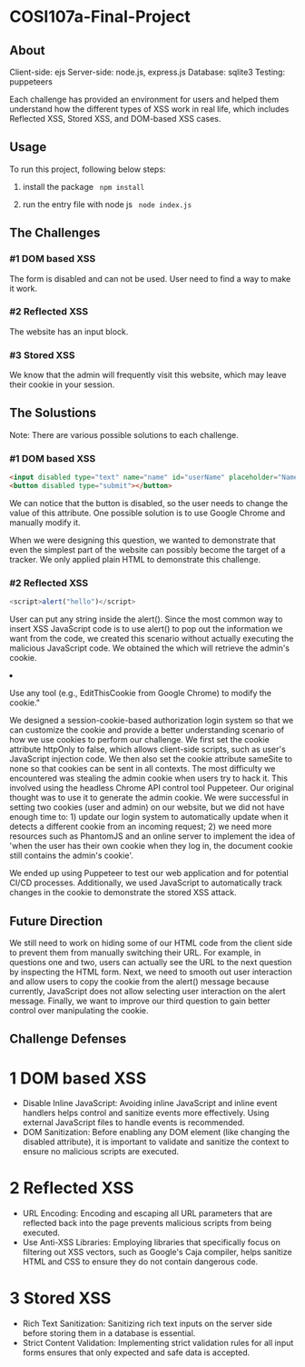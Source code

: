 # COSI107a-Final-Project

## About

Client-side: ejs
Server-side: node.js, express.js
Database: sqlite3
Testing: puppeteers

Each challenge has provided an environment for users and helped them understand how the different types of XSS work in real life, which includes Reflected XSS, Stored XSS, and DOM-based XSS cases.

## Usage

To run this project, following below steps:

1. install the package
   ` npm install`

2. run the entry file with node js
   ` node index.js`

## The Challenges

### #1 DOM based XSS

The form is disabled and can not be used. User need to find a way to make it work.

### #2 Reflected XSS

The website has an input block.

### #3 Stored XSS

We know that the admin will frequently visit this website, which may leave their cookie in your session.

## The Solustions

Note: There are various possible solutions to each challenge.

### #1 DOM based XSS

```html
<input disabled type="text" name="name" id="userName" placeholder="Name" />
<button disabled type="submit"></button>
```

We can notice that the button is disabled, so the user needs to change the value of this attribute. One possible solution is to use Google Chrome and manually modify it.

When we were designing this question, we wanted to demonstrate that even the simplest part of the website can possibly become the target of a tracker. We only applied plain HTML to demonstrate this challenge.

### #2 Reflected XSS

```js
<script>alert("hello")</script>
```

User can put any string inside the alert(). Since the most common way to insert XSS JavaScript code is to use alert() to pop out the information we want from the code, we created this scenario without actually executing the malicious JavaScript code. We obtained the <script> tag with vanilla JavaScript and designed a reaction to it.

The difficulties lie in determining the best way to handle this injection. Should we actually perform an executable JS case, such as using eval() to filter out all the user input text, which lead to too much testing time. When we tried to perform the challenge in this manner, we needed to create extra checking code to ensure that the code would revert to its original state after the user inserted the <script> tag, as it would actually change our DOM structure. Therefore, instead of actually performing the dynamic injection and allowing it to interact with JS code, we used a simpler approach by using tags to sort it out and detect the <script> tag to perform this attack.

### #3 Stored XSS

1. Clicking 'Sign Up' will create a new user.

2. Log in.

3. Insert JavaScript <script>document.cookie</script> which will retrieve the admin's cookie.

4. Use any tool (e.g., EditThisCookie from Google Chrome) to modify the cookie."

We designed a session-cookie-based authorization login system so that we can customize the cookie and provide a better understanding scenario of how we use cookies to perform our challenge. We first set the cookie attribute httpOnly to false, which allows client-side scripts, such as user's JavaScript injection code. We then also set the cookie attribute sameSite to none so that cookies can be sent in all contexts. The most difficulty we encountered was stealing the admin cookie when users try to hack it. This involved using the headless Chrome API control tool Puppeteer. Our original thought was to use it to generate the admin cookie. We were successful in setting two cookies (user and admin) on our website, but we did not have enough time to: 1) update our login system to automatically update when it detects a different cookie from an incoming request; 2) we need more resources such as PhantomJS and an online server to implement the idea of 'when the user has their own cookie when they log in, the document cookie still contains the admin's cookie'.

We ended up using Puppeteer to test our web application and for potential CI/CD processes. Additionally, we used JavaScript to automatically track changes in the cookie to demonstrate the stored XSS attack.

## Future Direction

We still need to work on hiding some of our HTML code from the client side to prevent them from manually switching their URL. For example, in questions one and two, users can actually see the URL to the next question by inspecting the HTML form. Next, we need to smooth out user interaction and allow users to copy the cookie from the alert() message because currently, JavaScript does not allow selecting user interaction on the alert message. Finally, we want to improve our third question to gain better control over manipulating the cookie.

## Challenge Defenses

# 1 DOM based XSS

- Disable Inline JavaScript: Avoiding inline JavaScript and inline event handlers helps control and sanitize events more effectively. Using external JavaScript files to handle events is recommended.
- DOM Sanitization: Before enabling any DOM element (like changing the disabled attribute), it is important to validate and sanitize the context to ensure no malicious scripts are executed.

# 2 Reflected XSS

- URL Encoding: Encoding and escaping all URL parameters that are reflected back into the page prevents malicious scripts from being executed.
- Use Anti-XSS Libraries: Employing libraries that specifically focus on filtering out XSS vectors, such as Google's Caja compiler, helps sanitize HTML and CSS to ensure they do not contain dangerous code.

# 3 Stored XSS

- Rich Text Sanitization: Sanitizing rich text inputs on the server side before storing them in a database is essential.
- Strict Content Validation: Implementing strict validation rules for all input forms ensures that only expected and safe data is accepted.
